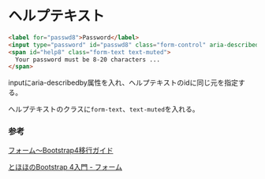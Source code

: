 # ヘルプテキスト

```html
<label for="passwd8">Password</label>
<input type="password" id="passwd8" class="form-control" aria-describedby="help8">
<span id="help8" class="form-text text-muted">
  Your password must be 8-20 characters ...
</span>
```

inputにaria-describedby属性を入れ、ヘルプテキストのidに同じ元を指定する。

ヘルプテキストのクラスに`form-text`、`text-muted`を入れる。

### 参考

[フォーム～Bootstrap4移行ガイド](https://cccabinet.jpn.org/bootstrap4/components/forms#help-text)

[とほほのBootstrap 4入門 \- フォーム](http://www.tohoho-web.com/bootstrap/forms.html)
